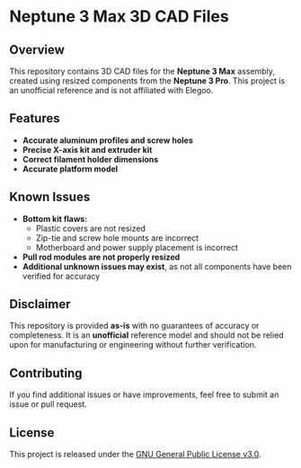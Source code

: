 # Neptune 3 Max 3D CAD Files

## Overview
This repository contains 3D CAD files for the **Neptune 3 Max** assembly, created using resized components from the **Neptune 3 Pro**. This project is an unofficial reference and is not affiliated with Elegoo.

## Features
- **Accurate aluminum profiles and screw holes**
- **Precise X-axis kit and extruder kit**
- **Correct filament holder dimensions**
- **Accurate platform model**

## Known Issues
- **Bottom kit flaws:**
  - Plastic covers are not resized
  - Zip-tie and screw hole mounts are incorrect
  - Motherboard and power supply placement is incorrect
- **Pull rod modules are not properly resized**
- **Additional unknown issues may exist**, as not all components have been verified for accuracy

## Disclaimer
This repository is provided **as-is** with no guarantees of accuracy or completeness. It is an **unofficial** reference model and should not be relied upon for manufacturing or engineering without further verification.

## Contributing
If you find additional issues or have improvements, feel free to submit an issue or pull request.

## License
This project is released under the [GNU General Public License v3.0](LICENSE).



